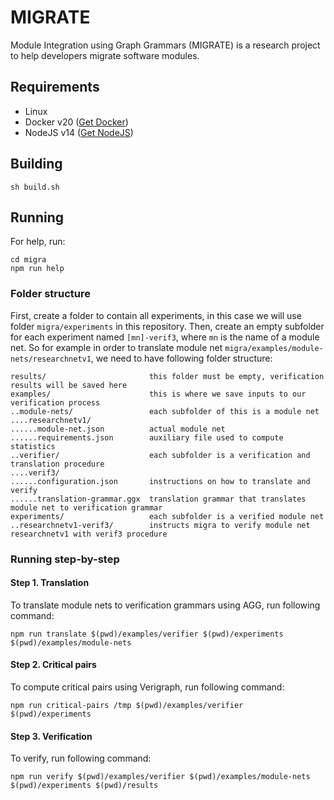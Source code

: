 # MIGRATE

Module Integration using Graph Grammars (MIGRATE) is a research project to help developers migrate software modules.

## Requirements

- Linux
- Docker v20 ([Get Docker](https://docs.docker.com/get-docker/))
- NodeJS v14 ([Get NodeJS](https://nodejs.org/))

## Building

```
sh build.sh
```

## Running

For help, run:
```
cd migra
npm run help
```

### Folder structure

First, create a folder to contain all experiments, in this case we will use folder `migra/experiments` in this repository. Then, create an empty subfolder for each experiment named `[mn]-verif3`, where `mn` is the name of a module net. So for example in order to translate module net `migra/examples/module-nets/researchnetv1`, we need to have following folder structure:
```
results/                       this folder must be empty, verification results will be saved here
examples/                      this is where we save inputs to our verification process
..module-nets/                 each subfolder of this is a module net
....researchnetv1/
......module-net.json          actual module net
......requirements.json        auxiliary file used to compute statistics
..verifier/                    each subfolder is a verification and translation procedure
....verif3/
......configuration.json       instructions on how to translate and verify
......translation-grammar.ggx  translation grammar that translates module net to verification grammar
experiments/                   each subfolder is a verified module net
..researchnetv1-verif3/        instructs migra to verify module net researchnetv1 with verif3 procedure
```

### Running step-by-step

#### Step 1. Translation

To translate module nets to verification grammars using AGG, run following command:
```
npm run translate $(pwd)/examples/verifier $(pwd)/experiments $(pwd)/examples/module-nets
```

#### Step 2. Critical pairs

To compute critical pairs using Verigraph, run following command:
```
npm run critical-pairs /tmp $(pwd)/examples/verifier $(pwd)/experiments
```

#### Step 3. Verification

To verify, run following command:
```
npm run verify $(pwd)/examples/verifier $(pwd)/examples/module-nets $(pwd)/experiments $(pwd)/results
```

